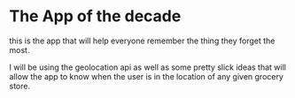 # The App of the decade

this is the app that will help everyone remember the thing they forget the most.

I will be using the geolocation api as well as some pretty slick ideas that will allow the app to know when the user is in the location of any given grocery store.

